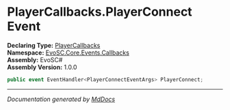 ﻿<!--  
  <auto-generated>   
    The contents of this file were generated by a tool.  
    Changes to this file may be list if the file is regenerated  
  </auto-generated>   
-->

# PlayerCallbacks.PlayerConnect Event

**Declaring Type:** [PlayerCallbacks](../index.md)  
**Namespace:** [EvoSC.Core.Events.Callbacks](../../index.md)  
**Assembly:** EvoSC\#  
**Assembly Version:** 1.0.0

```csharp
public event EventHandler<PlayerConnectEventArgs> PlayerConnect;
```
___

*Documentation generated by [MdDocs](https://github.com/ap0llo/mddocs)*
